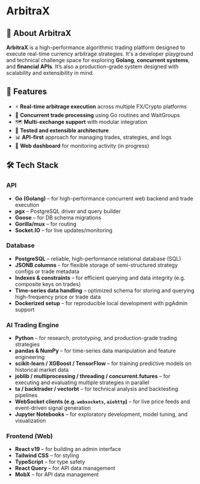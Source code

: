 # ArbitraX

## 🧠 About ArbitraX

**ArbitraX** is a high-performance algorithmic trading platform designed to execute real-time currency arbitrage strategies. It's a developer playground and technical challenge space for exploring **Golang**, **concurrent systems**, and **financial APIs**. It’s also a production-grade system designed with scalability and extensibility in mind.

## 🚀 Features

- ⚡ **Real-time arbitrage execution** across multiple FX/Crypto platforms
- 🧮 **Concurrent trade processing** using Go routines and WaitGroups
- 🗺️ **Multi-exchange support** with modular integration
- 🔧 **Tested and extensible architecture**
- 📊 **API-first** approach for managing trades, strategies, and logs
- 💬 **Web dashboard** for monitoring activity (in progress)

## 🛠️ Tech Stack

### API

- **Go (Golang)** – for high-performance concurrent web backend and trade execution
- **pgx** – PostgreSQL driver and query builder
- **Goose** – for DB schema migrations
- **Gorilla/mux** – for routing
- **Socket.IO** – for live updates/monitoring

### Database

- **PostgreSQL** – reliable, high-performance relational database (SQL)
- **JSONB columns** – for flexible storage of semi-structured strategy configs or trade metadata
- **Indexes & constraints** – for efficient querying and data integrity (e.g. composite keys on trades)
- **Time-series data handling** – optimized schema for storing and querying high-frequency price or trade data
- **Dockerized setup** – for reproducible local development with pgAdmin support

### AI Trading Engine

- **Python** – for research, prototyping, and production-grade trading strategies
- **pandas & NumPy** – for time-series data manipulation and feature engineering
- **scikit-learn / XGBoost / TensorFlow** – for training predictive models on historical market data
- **joblib / multiprocessing / threading / concurrent.futures** – for executing and evaluating multiple strategies in parallel
- **ta / backtrader / vectorbt** – for technical analysis and backtesting pipelines
- **WebSocket clients (e.g. `websockets`, `aiohttp`)** – for live price feeds and event-driven signal generation
- **Jupyter Notebooks** – for exploratory development, model tuning, and visualization

### Frontend (Web)

- **React v19** – for building an admin interface
- **Tailwind CSS** – for styling
- **TypeScript** – for type safety
- **React Query** – for API data management
- **MobX** – for API data management
